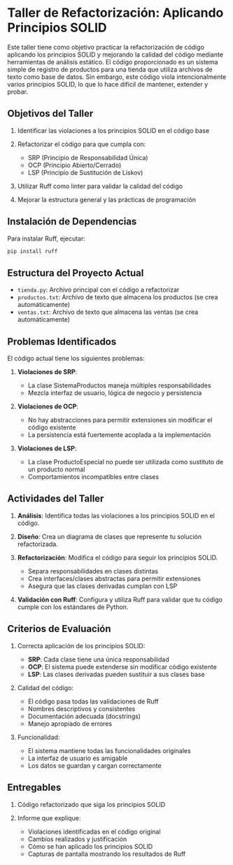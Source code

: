 # Taller de Refactorización: Aplicando Principios SOLID

Este taller tiene como objetivo practicar la refactorización de código aplicando los principios SOLID y mejorando la calidad del código mediante herramientas de análisis estático.
El código proporcionado es un sistema simple de registro de productos para una tienda que utiliza archivos de texto como base de datos. Sin embargo, este código viola intencionalmente varios principios SOLID, lo que lo hace difícil de mantener, extender y probar.

## Objetivos del Taller

1. Identificar las violaciones a los principios SOLID en el código base
2. Refactorizar el código para que cumpla con:

    * SRP (Principio de Responsabilidad Única)
    * OCP (Principio Abierto/Cerrado)
    * LSP (Principio de Sustitución de Liskov)

3. Utilizar Ruff como linter para validar la calidad del código
4. Mejorar la estructura general y las prácticas de programación

## Instalación de Dependencias

Para instalar Ruff, ejecutar:

```bash
pip install ruff
```

## Estructura del Proyecto Actual

* `tienda.py`: Archivo principal con el código a refactorizar
* `productos.txt`: Archivo de texto que almacena los productos (se crea automáticamente)
* `ventas.txt`: Archivo de texto que almacena las ventas (se crea automáticamente)

## Problemas Identificados

El código actual tiene los siguientes problemas:

1. **Violaciones de SRP**:

    * La clase SistemaProductos maneja múltiples responsabilidades
    * Mezcla interfaz de usuario, lógica de negocio y persistencia

2. **Violaciones de OCP**:

    * No hay abstracciones para permitir extensiones sin modificar el código existente
    * La persistencia está fuertemente acoplada a la implementación

3. **Violaciones de LSP**:

    * La clase ProductoEspecial no puede ser utilizada como sustituto de un producto normal
    * Comportamientos incompatibles entre clases

## Actividades del Taller

1. **Análisis**: Identifica todas las violaciones a los principios SOLID en el código.
2. **Diseño**: Crea un diagrama de clases que represente tu solución refactorizada.
3. **Refactorización**: Modifica el código para seguir los principios SOLID.

    * Separa responsabilidades en clases distintas
    * Crea interfaces/clases abstractas para permitir extensiones
    * Asegura que las clases derivadas cumplan con LSP

4. **Validación con Ruff**: Configura y utiliza Ruff para validar que tu código cumple con los estándares de Python.

## Criterios de Evaluación

1. Correcta aplicación de los principios SOLID:

    * **SRP**: Cada clase tiene una única responsabilidad
    * **OCP**: El sistema puede extenderse sin modificar código existente
    * **LSP**: Las clases derivadas pueden sustituir a sus clases base

2. Calidad del código:

    * El código pasa todas las validaciones de Ruff
    * Nombres descriptivos y consistentes
    * Documentación adecuada (docstrings)
    * Manejo apropiado de errores


3. Funcionalidad:

    * El sistema mantiene todas las funcionalidades originales
    * La interfaz de usuario es amigable
    * Los datos se guardan y cargan correctamente

## Entregables

1. Código refactorizado que siga los principios SOLID
2. Informe que explique:

    * Violaciones identificadas en el código original
    * Cambios realizados y justificación
    * Cómo se han aplicado los principios SOLID
    * Capturas de pantalla mostrando los resultados de Ruff
